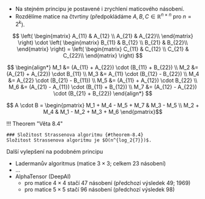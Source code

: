 - Na stejném principu je postavené i zrychlení maticového
násobení.
- Rozdělíme matice na čtvrtiny (předpokládáme $A, B, C ∈ \mathbb{R}^{n×n}$
pro $n = 2^k$).

$$ \left(
\begin{matrix}
  A_{11} & A_{12} \\
  A_{21} & A_{22}\\
\end{matrix}
\right) \cdot \left(
\begin{matrix}
  B_{11} & B_{12} \\
  B_{21} & B_{22}\\
\end{matrix}
\right) = \left(
\begin{matrix}
  C_{11} & C_{12} \\
  C_{21} & C_{22}\\
\end{matrix}
\right) 
$$

$$ \begin{align*}
    M_1 &= (A_{11} + A_{22}) \cdot (B_{11} + B_{22}) \\
    M_2 &= (A_{21} + A_{22}) \cdot B_{11} \\
    M_3 &= A_{11} \cdot (B_{12} - B_{22}) \\
    M_4 &= A_{22} \cdot (B_{21} - B_{11}) \\
    M_5 &= (A_{11} + A_{12}) \cdot B_{22} \\
    M_6 &= (A_{21} - A_{11}) \cdot (B_{11} + B_{12}) \\
    M_7 &= (A_{12} - A_{22}) \cdot (B_{21} + B_{22})
\end{align*}
$$

$$ A \cdot B =
\begin{pmatrix}
    M_1 + M_4 - M_5 + M_7 & M_3 - M_5 \\
    M_2 + M_4 & M_1 - M_2 + M_3 + M_6
\end{pmatrix}$$

<a id="theorem-8.4"></a>
!!! Theorem "Věta 8.4"

    ### Složitost Strassenova algoritmu {#theorem-8.4}
    Složitost Strassenova algoritmu je $O(n^{log_2{7}})$.

Další vylepšení na podobném principu

- Ladermanův algoritmus (matice $3 ×3$; celkem $23$ násobení)
- ...
- AlphaTensor (DeepAI)
    - pro matice $4 ×4$ stačí $47$ násobení (předchozí výsledek 49; 1969)
    - pro matice $5 ×5$ stačí $96$ násobení (předchozí výsledek 98)

